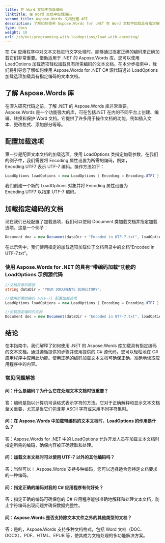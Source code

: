 ```yaml
---
title: 在 Word 文档中加载编码
linktitle: 在 Word 文档中加载编码
second_title: Aspose.Words 文档处理 API
description: 了解如何使用 Aspose.Words for .NET 在 Word 文档中加载具有指定编码的文档。
type: docs
weight: 10
url: /zh/net/programming-with-loadoptions/load-with-encoding/
---
```

在 C# 应用程序中对文本文档进行文字处理时，能够通过指定正确的编码来正确加载它们非常重要。借助适用于 .NET 的 Aspose.Words 库，您可以使用 LoadOptions 加载选项轻松加载具有所需编码的文本文档。在本分步指南中，我们将引导您了解如何使用 Aspose.Words for .NET C# 源代码通过 LoadOptions 加载选项加载具有指定编码的文本文档。

## 了解 Aspose.Words 库

在深入研究代码之前，了解 .NET 的 Aspose.Words 库非常重要。 Aspose.Words 是一个功能强大的库，可在包括.NET 在内的不同平台上创建、编辑、转换和保护 Word 文档。它提供了许多用于操作文档的功能，例如插入文本、更改格式、添加部分等等。

## 配置加载选项

第一步是配置文本文档的加载选项。使用 LoadOptions 类指定加载参数。在我们的例子中，我们需要将 Encoding 属性设置为所需的编码，例如，Encoding.UTF7 表示 UTF-7 编码。操作方法如下：

```csharp
LoadOptions loadOptions = new LoadOptions { Encoding = Encoding.UTF7 };
```

我们创建一个新的 LoadOptions 对象并将 Encoding 属性设置为 Encoding.UTF7 以指定 UTF-7 编码。

## 加载指定编码的文档

现在我们已经配置了加载选项，我们可以使用 Document 类加载文档并指定加载选项。这是一个例子：

```csharp
Document doc = new Document(dataDir + "Encoded in UTF-7.txt", loadOptions);
```

在此示例中，我们使用指定的加载选项加载位于文档目录中的文档“Encoded in UTF-7.txt”。

### 使用 Aspose.Words for .NET 的具有“带编码加载”功能的 LoadOptions 示例源代码

```csharp
//文档目录的路径
string dataDir = "YOUR DOCUMENTS DIRECTORY";

//使用所需的编码 (UTF-7) 配置加载选项
LoadOptions loadOptions = new LoadOptions { Encoding = Encoding.UTF7 };

//加载指定编码的文档
Document doc = new Document(dataDir + "Encoded in UTF-7.txt", loadOptions);
```

## 结论

在本指南中，我们解释了如何使用 .NET 的 Aspose.Words 库加载具有指定编码的文本文档。通过遵循提供的步骤并使用提供的 C# 源代码，您可以轻松地在 C# 应用程序中应用此功能。使用正确的编码加载文本文档可确保正确、准确地读取应用程序中的内容。


### 常见问题解答

#### 问：什么是编码？为什么它在处理文本文档时很重要？

答：编码是指以计算机可读格式表示字符的方法。它对于正确解释和显示文本文档至关重要，尤其是当它们包含非 ASCII 字符或采用不同字符集时。

#### 问：在 Aspose.Words 中加载带编码的文本文档时，LoadOptions 的作用是什么？

答：Aspose.Words for .NET 中的 LoadOptions 允许开发人员在加载文本文档时指定所需的编码，确保内容被正确读取和处理。

#### 问：加载文本文档时可以使用 UTF-7 以外的其他编码吗？

答：当然可以！ Aspose.Words 支持多种编码，您可以选择适合您特定文档要求的一种编码。

#### 问：指定正确的编码对我的 C# 应用程序有何好处？

答：指定正确的编码可确保您的 C# 应用程序能够准确地解释和处理文本文档，防止字符编码出现问题并确保数据完整性。

#### 问：Aspose.Words 是否支持除文本文件之外的其他类型的文档？

答：是的，Aspose.Words 支持多种文档格式，包括 Word 文档（DOC、DOCX）、PDF、HTML、EPUB 等，使其成为文档处理的多功能解决方案。